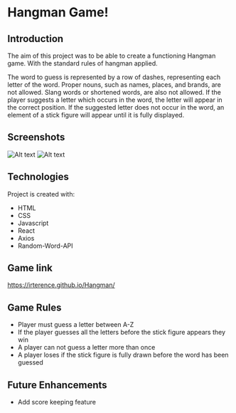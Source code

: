 # Hangman Game!
## Introduction
The aim of this project was to be able to create a functioning Hangman game. With the standard rules of hangman applied.  
  
The word to guess is represented by a row of dashes, representing each letter of the word. Proper nouns, such as names, places, and brands, are not allowed. Slang words or shortened words, are also not allowed. If the player suggests a letter which occurs in the word, the letter will appear in the correct position. If the suggested letter does not occur in the word, an element of a stick figure will appear until it is fully displayed.



## Screenshots
![Alt text](https://i.imgur.com/1FRUoHM.png "Beginning Screen")
![Alt text](https://i.imgur.com/GDMIDc2.png "Result Screen")



## Technologies
Project is created with:  
* HTML  
* CSS
* Javascript
* React
* Axios
* Random-Word-API

## Game link
https://irterence.github.io/Hangman/

## Game Rules

* Player must guess a letter between A-Z
* If the player guesses all the letters before the stick figure appears they win
* A player can not guess a letter more than once
* A player loses if the stick figure is fully drawn before the word has been guessed

## Future Enhancements
* Add score keeping feature 
